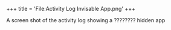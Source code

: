 +++
title = 'File:Activity Log   Invisable App.png'
+++

A screen shot of the activity log showing a ???????? hidden app
